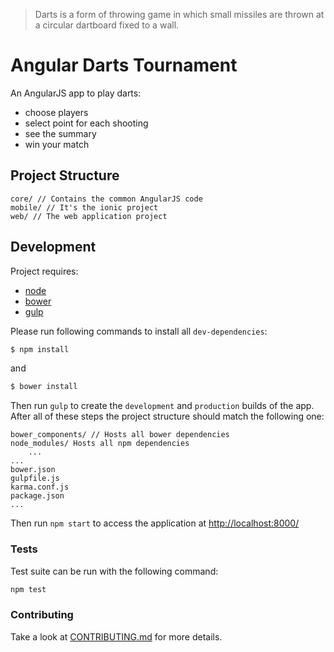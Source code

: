 > Darts is a form of throwing game in which small missiles are thrown at a circular dartboard fixed to a wall.

# Angular Darts Tournament
An AngularJS app to play darts:
- choose players
- select point for each shooting
- see the summary
- win your match

<!-- TODO add gulp plugin -->
<!-- START doctoc generated TOC please keep comment here to allow auto update -->
<!-- DON'T EDIT THIS SECTION, INSTEAD RE-RUN doctoc TO UPDATE -->
<!-- END doctoc generated TOC please keep comment here to allow auto update -->

<!-- ## ChangeLog
Take a look at the [CHANGELOG.md](CHANGELOG.md) to verify if a case has been included in a release or not.
It contains the list of commits grouped by tag.
<!-- TODO Add plugin for the changelog -->

## Project Structure

```
core/ // Contains the common AngularJS code
mobile/ // It's the ionic project
web/ // The web application project
```

## Development
Project requires:
- [node](https://nodejs.org/)
- [bower](http://bower.io/)
- [gulp](http://gulpjs.com/)

Please run following commands to install all `dev-dependencies`:

```sh
$ npm install
```

and

```sh
$ bower install
```

Then run `gulp` to create the `development` and `production` builds of the app. 
After all of these steps the project structure should match the following one:

```
bower_components/ // Hosts all bower dependencies
node_modules/ Hosts all npm dependencies
	...
...
bower.json
gulpfile.js
karma.conf.js
package.json
...
```

Then run `npm start` to access the application at [http://localhost:8000/](http://localhost:8000/)

### Tests
Test suite can be run with the following command:

```sh
npm test
```

### Contributing
Take a look at [CONTRIBUTING.md](CONTRIBUTING.md) for more details.
